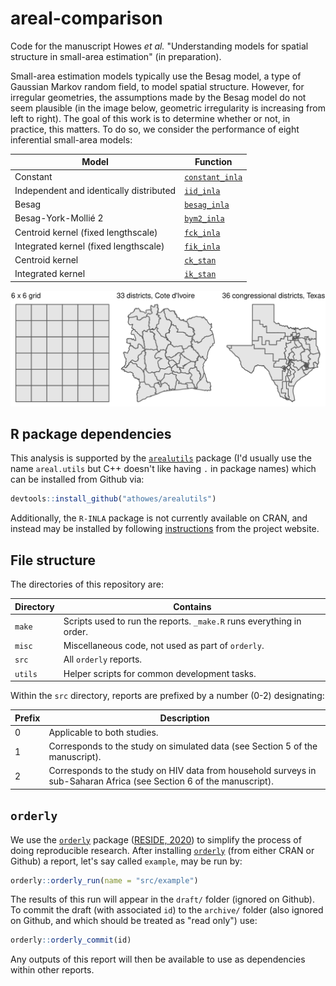 # areal-comparison

Code for the manuscript Howes *et al.* "Understanding models for spatial structure in small-area estimation" (in preparation).

Small-area estimation models typically use the Besag model, a type of Gaussian Markov random field, to model spatial structure.
However, for irregular geometries, the assumptions made by the Besag model do not seem plausible (in the image below, geometric irregularity is increasing from left to right).
The goal of this work is to determine whether or not, in practice, this matters.
To do so, we consider the performance of eight inferential small-area models:

| Model    | Function |
|----------|--------------|
| Constant | [`constant_inla`](https://github.com/athowes/arealutils/blob/master/R/constant.R) |
| Independent and identically distributed | [`iid_inla`](https://github.com/athowes/arealutils/blob/master/R/iid.R) |
| Besag | [`besag_inla`](https://github.com/athowes/arealutils/blob/master/R/besag.R) |
| Besag-York-Mollié  2 | [`bym2_inla`](https://github.com/athowes/arealutils/blob/master/R/bym2.R) |
| Centroid kernel (fixed lengthscale) | [`fck_inla`](https://github.com/athowes/arealutils/blob/master/R/fck.R) |
| Integrated kernel (fixed lengthscale) | [`fik_inla`](https://github.com/athowes/arealutils/blob/master/R/fik.R) |
| Centroid kernel | [`ck_stan`](https://github.com/athowes/arealutils/blob/master/R/ck.R) |
| Integrated kernel | [`ik_stan`](https://github.com/athowes/arealutils/blob/master/R/ik.R) |

![](simulation-geometries.png)

## R package dependencies

This analysis is supported by the [`arealutils`](https://github.com/athowes/arealutils) package (I'd usually use the name `areal.utils` but C++ doesn't like having `.` in package names) which can be installed from Github via:

```r
devtools::install_github("athowes/arealutils")
```

Additionally, the `R-INLA` package is not currently available on CRAN, and instead may be installed by following [instructions](https://www.r-inla.org/download-install) from the project website.

## File structure

The directories of this repository are:

| Directory   | Contains |
|-------------|--------------|
| `make`      | Scripts used to run the reports. `_make.R` runs everything in order. |
| `misc`      | Miscellaneous code, not used as part of `orderly`. |
| `src`       | All `orderly` reports. |
| `utils`     | Helper scripts for common development tasks. |

Within the `src` directory, reports are prefixed by a number (0-2) designating:

| Prefix | Description |
|---------------|--------------|
| 0             | Applicable to both studies. |
| 1             | Corresponds to the study on simulated data (see Section 5 of the manuscript). |
| 2             | Corresponds to the study on HIV data from household surveys in sub-Saharan Africa (see Section 6 of the manuscript). |

## `orderly`

We use the [`orderly`](https://github.com/vimc/orderly) package ([RESIDE, 2020](https://reside-ic.github.io/)) to simplify the process of doing reproducible research.
After installing [`orderly`](https://github.com/vimc/orderly) (from either CRAN or Github) a report, let's say called `example`, may be run by:

```r
orderly::orderly_run(name = "src/example")
```

The results of this run will appear in the `draft/` folder (ignored on Github).
To commit the draft (with associated `id`) to the `archive/` folder (also ignored on Github, and which should be treated as "read only") use:

```r
orderly::orderly_commit(id)
```

Any outputs of this report will then be available to use as dependencies within other reports.
